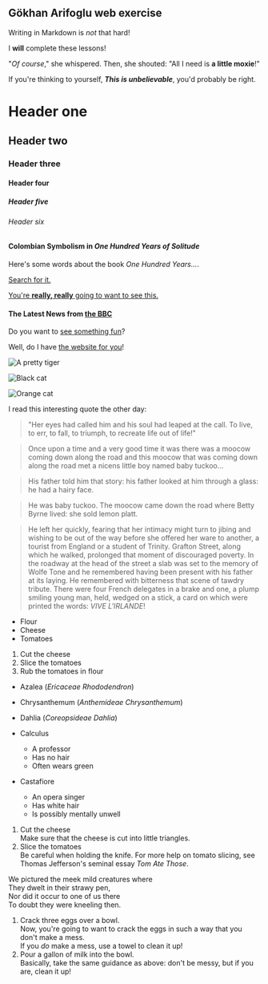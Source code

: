 ## Gökhan Arifoglu web exercise

Writing in Markdown is _not_ that hard!

I **will** complete these lessons!

"_Of course_," she whispered. Then, she shouted: "All I need is **a little moxie**!"

If you're thinking to yourself, **_This is unbelievable_**, you'd probably be right.
   
# Header one
## Header two
### Header three
#### Header four
##### Header five
###### Header six

#### Colombian Symbolism in _One Hundred Years of Solitude_

Here's some words about the book _One Hundred Years..._.

[Search for it.](https://www.google.com)

[You're **really, really** going to want to see this.](https://www.dailykitten.com)

#### The Latest News from [the BBC](https://www.bbc.com/news)

Do you want to [see something fun][a fun place]?

Well, do I have [the website for you][another fun place]!

[a fun place]:https://www.zombo.com
[another fun place]:https://www.stumbleupon.com
![A pretty tiger](https://upload.wikimedia.org/wikipedia/commons/5/56/Tiger.50.jpg)

![Black cat][Black]

![Orange cat][Orange]

[Black]: https://upload.wikimedia.org/wikipedia/commons/a/a3/81_INF_DIV_SSI.jpg

[Orange]: https://icons.iconarchive.com/icons/google/noto-emoji-animals-nature/256/22221-cat-icon.png

I read this interesting quote the other day:

>"Her eyes had called him and his soul had leaped at the call. To live, to err, to fall, to triumph, to recreate life out of life!"
  
>Once upon a time and a very good time it was there was a moocow coming down along the road and this moocow that was coming down along the road met a nicens little boy named baby tuckoo...

>His father told him that story: his father looked at him through a glass: he had a hairy face.

>He was baby tuckoo. The moocow came down the road where Betty Byrne lived: she sold lemon platt.

 >He left her quickly, fearing that her intimacy might turn to jibing and wishing to be out of the way before she offered her ware to another, a tourist from England or a student of Trinity. Grafton Street, along which he walked, prolonged that moment of discouraged poverty. In the roadway at the head of the street a slab was set to the memory of Wolfe Tone and he remembered having been present with his father at its laying. He remembered with bitterness that scene of tawdry tribute. There were four French delegates in a brake and one, a plump smiling young man, held, wedged on a stick, a card on which were printed the words: _VIVE L'IRLANDE_!

 * Flour
* Cheese
* Tomatoes


1. Cut the cheese
2. Slice the tomatoes
3. Rub the tomatoes in flour


* Azalea (_Ericaceae Rhododendron_)
* Chrysanthemum (_Anthemideae Chrysanthemum_)
* Dahlia (_Coreopsideae Dahlia_)


* Calculus 
   * A professor 
   * Has no hair 
   * Often wears green
* Castafiore 
   * An opera singer 
   * Has white hair 
   * Is possibly mentally unwell


 1. Cut the cheese  
Make sure that the cheese is cut into little triangles.
 2. Slice the tomatoes   
     Be careful when holding the knife.
For more help on tomato slicing, see Thomas Jefferson's seminal essay _Tom Ate Those_.

 We pictured the meek mild creatures where  
They dwelt in their strawy pen,  
Nor did it occur to one of us there  
To doubt they were kneeling then.

 1. Crack three eggs over a bowl.  
Now, you're going to want to crack the eggs in such a way that you don't make a mess.  
If you _do_ make a mess, use a towel to clean it up!
2. Pour a gallon of milk into the bowl.  
Basically, take the same guidance as above: don't be messy, but if you are, clean it up!
